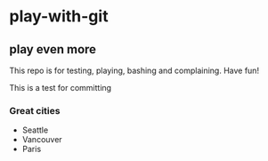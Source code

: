 # play-with-git
## play even more

This repo is for testing, playing, bashing and complaining.  Have fun!


This is a test for committing

### Great cities
* Seattle
* Vancouver
* Paris
